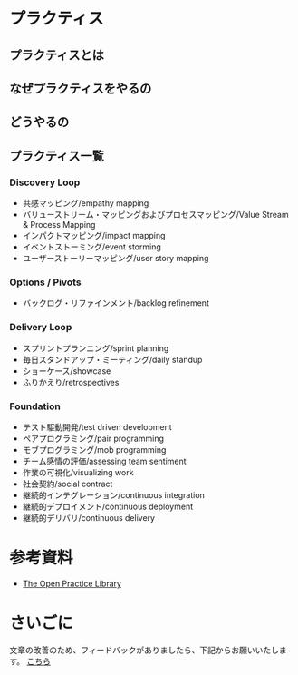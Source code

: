 # プラクティス

## プラクティスとは




## なぜプラクティスをやるの



## どうやるの


## プラクティス一覧

### Discovery Loop
* 共感マッピング/empathy mapping
* バリューストリーム・マッピングおよびプロセスマッピング/Value Stream & Process Mapping
* インパクトマッピング/impact mapping
* イベントストーミング/event storming
* ユーザーストーリーマッピング/user story mapping

### Options / Pivots
* バックログ・リファインメント/backlog refinement

### Delivery Loop
* スプリントプランニング/sprint planning
* 毎日スタンドアップ・ミーティング/daily standup
* ショーケース/showcase
* ふりかえり/retrospectives

### Foundation
* テスト駆動開発/test driven development
* ペアプログラミング/pair programming
* モブプログラミング/mob programming
* チーム感情の評価/assessing team sentiment
* 作業の可視化/visualizing work
* 社会契約/social contract
* 継続的インテグレーション/continuous integration
* 継続的デプロイメント/continuous deployment
* 継続的デリバリ/continuous delivery

# 参考資料
* [The Open Practice Library](https://openpracticelibrary.com/)

# さいごに

文章の改善のため、フィードバックがありましたら、下記からお願いいたします。
[こちら](https://forms.gle/TKUJ2Gs9EoH2jQvp7)
